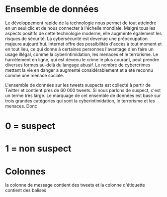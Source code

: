 # Ensemble de données
Le développement rapide de la technologie nous permet de tout atteindre en un seul clic et de nous connecter à l'échelle mondiale. 
Malgré tous les aspects positifs de cette technologie moderne, elle augmente également les risques de sécurité. La cybersécurité est devenue une préoccupation majeure aujourd'hui. 
Internet offre des possibilités d'accès à tout moment et en tout lieu, ce qui donne à certaines personnes l'avantage d'en faire un usage illégal, comme la cyberintimidation, 
les menaces et le terrorisme. Le harcèlement en ligne, qui est devenu le crime le plus courant, peut prendre diverses formes au-delà du langage abusif. 
Le nombre de cybercrimes mettant la vie en danger a augmenté considérablement et a été reconnu comme une menace sociale.

L'ensemble de données sur les tweets suspects est collecté à partir de Twitter et contient près de 60 000 tweets. Si nous parlons de suspect, c'est un terme très large. Le marquage de cet ensemble de données est basé sur trois grandes catégories qui sont la cyberintimidation, le terrorisme et les menaces. Donc
# 0 = suspect
# 1 = non suspect

# Colonnes
la colonne de message contient des tweets et la colonne d'étiquette contient des balises
